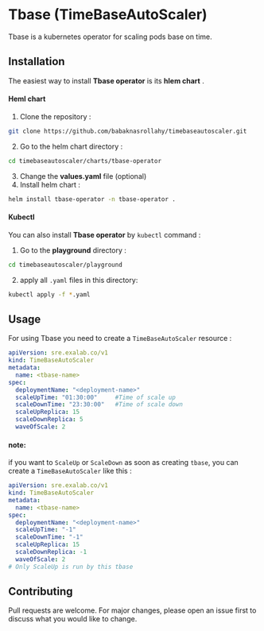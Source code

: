# Tbase (TimeBaseAutoScaler)

Tbase is a kubernetes operator for scaling pods base on time.


## Installation
The easiest way to install **Tbase operator** is its **hlem chart** . 
#### Heml chart

1. Clone the repository :

```bash
git clone https://github.com/babaknasrollahy/timebaseautoscaler.git
```
2. Go to the helm chart directory :
```bash
cd timebaseautoscaler/charts/tbase-operator
```
3. Change the **values.yaml** file (optional)
4. Install helm chart :
```bash
helm install tbase-operator -n tbase-operator .
```
#### Kubectl
You can also install **Tbase operator** by `kubectl` command :

1. Go to the **playground** directory :
```bash
cd timebaseautoscaler/playground
```
2. apply all `.yaml` files in this directory:
```bash
kubectl apply -f *.yaml
```

## Usage
For using Tbase you need to create a `TimeBaseAutoScaler` resource :
```yaml
apiVersion: sre.exalab.co/v1
kind: TimeBaseAutoScaler
metadata:
  name: <tbase-name>
spec:
  deploymentName: "<deployment-name>"
  scaleUpTime: "01:30:00"     #Time of scale up
  scaleDownTime: "23:30:00"   #Time of scale down
  scaleUpReplica: 15
  scaleDownReplica: 5
  waveOfScale: 2 
```
#### **note:** 
if you want to `ScaleUp` or `ScaleDown` as soon as creating `tbase`, you can create a `TimeBaseAutoScaler` like this :

```yaml
apiVersion: sre.exalab.co/v1
kind: TimeBaseAutoScaler
metadata:
  name: <tbase-name>
spec:
  deploymentName: "<deployment-name>"
  scaleUpTime: "-1"
  scaleDownTime: "-1"
  scaleUpReplica: 15
  scaleDownReplica: -1
  waveOfScale: 2 
# Only ScaleUp is run by this tbase
```

## Contributing

Pull requests are welcome. For major changes, please open an issue first
to discuss what you would like to change.
